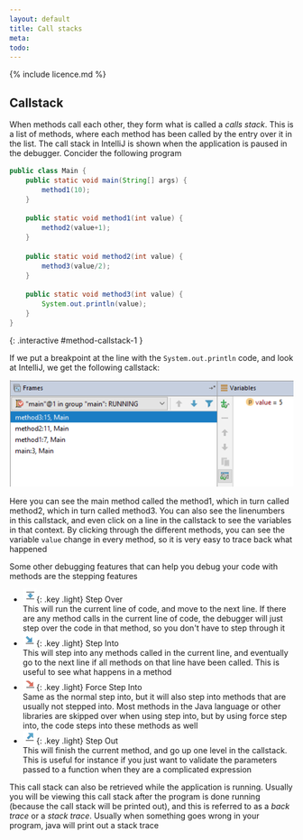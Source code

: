 ```yaml
---
layout: default
title: Call stacks
meta: 
todo: 
---
```

{% include licence.md %}

## Callstack

When methods call each other, they form what is called a *calls stack*. This is a list of methods, where each method has been called by the entry over it in the list. The call stack in IntelliJ is shown when the application is paused in the debugger. Concider the following program

```java
public class Main {
    public static void main(String[] args) {
        method1(10);
    }

    public static void method1(int value) {
        method2(value+1);
    }

    public static void method2(int value) {
        method3(value/2);
    }

    public static void method3(int value) {
        System.out.println(value);
    }
}
```
{: .interactive #method-callstack-1 }

If we put a breakpoint at the line with the `System.out.println` code, and look at IntelliJ, we get the following callstack:

![callstack](images/callstack.png)

Here you can see the main method called the method1, which in turn called method2, which in turn called method3. You can also see the linenumbers in this callstack, and even click on a line in the callstack to see the variables in that context. By clicking through the different methods, you can see the variable `value` change in every method, so it is very easy to trace back what happened

Some other debugging features that can help you debug your code with methods are the stepping features

- ![step over](images/step_over.png){: .key .light} Step Over  
  This will run the current line of code, and move to the next line. If there are any method calls in the current line of code, the debugger will just step over the code in that method, so you don't have to step through it
- ![step into](images/step_into.png){: .key .light} Step Into  
  This will step into any methods called in the current line, and eventually go to the next line if all methods on that line have been called. This is useful to see what happens in a method 
- ![force step into](images/force_step_into.png){: .key .light} Force Step Into  
  Same as the normal step into, but it will also step into methods that are usually not stepped into. Most methods in the Java language or other libraries are skipped over when using step into, but by using force step into, the code steps into these methods as well
- ![step out](images/step_out.png){: .key .light} Step Out  
  This will finish the current method, and go up one level in the callstack. This is useful for instance if you just want to validate the parameters passed to a function when they are a complicated expression

This call stack can also be retrieved while the application is running. Usually you will be viewing this call stack after the program is done running (because the call stack will be printed out), and this is referred to as a *back trace* or a *stack trace*. Usually when something goes wrong in your program, java will print out a stack trace


